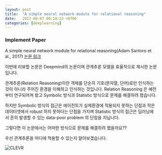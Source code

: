 ```yaml
---
layout: post
title:  "A simple neural network module for relational reasoning"
date:   2017-08-07 00:18:23 +0700
categories: [deeplearning]
---
```


### Implement Paper
A simple neural network module for relational reasoning(Adam Santoro et al., 2017) [논문 링크][1]

이번에 리뷰할 논문은 Deepmind의 논문이며 관계추론 모델을 효율적으로 제시한 논문입니다. 

관계추론(Relation Reasoning)이란 객체를 단순히 기호(문자열, 단어)로만 인식하는 것이 아니라 주어진 환경을 이해하고 인식하는 것입니다. Relation Reasoning 은 예전부터 연구되어져 왔고 Symbolic 방식과 Statistic 방식으로 문제를 해결하려 했습니다.

하지만 Symbolic 방식의 접근은 에이전트가 실제환경에 적용되지 못하는 단점과 작은 데이터셋에서 robust 하지 못하다는 단점을 가지며 
Statistic 방식의 접근은 딥러닝에서 흔히 발생할 수 있는 data-poor problem 의 단점을 지닙니다. 

그렇다면 이 논문에서는 어떠한 방식으로 문제를 해결하려 했을까요??

우선 관계추론을 어디에 적용할 수 있는지 알아보겠습니다. 

![CLEVR](https://github.com/kimjeyoung/kimjeyoung.github.io/blob/master/image/CLEVR.jpg)

[1]: https://arxiv.org/abs/1706.01427
